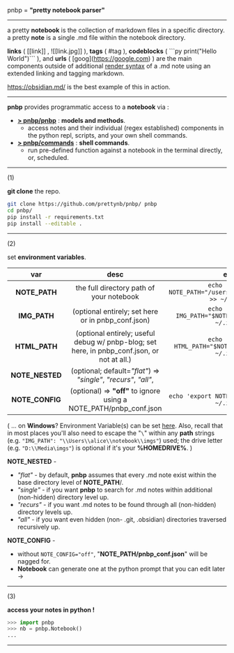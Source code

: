 pnbp = **"pretty notebook parser"**

--- 

a pretty **notebook** is the collection of markdown files in a specific directory.
a pretty **note** is a single .md file within the notebook directory.

**links** ( \[\[link\]\] , !\[\[link.jpg\]\] ), **tags** ( \#tag ), **codeblocks** ( \`\`\`py print("Hello World")\`\`\` ), and **urls** ( \[goog\]\(https://google.com) ) are the main components outside of additional [render syntax](https://daringfireball.net/projects/markdown/syntax) of a .md note using an extended linking and tagging markdown. 

https://obsidian.md/ is the best example of this in action. 

--- 

**pnbp** provides programmatic access to a **notebook** via :
- **[> pnbp/pnbp](https://github.com/prettynb/pnbp/tree/master/pnbp)** : **models and methods**. 
    - access notes and their individual (regex established) components in the python repl, scripts, and your own shell commands. 
- **[> pnbp/commands](https://github.com/prettynb/pnbp/tree/master/commands)** : **shell commands**. 
    - run pre-defined function against a notebook in the terminal directly, or, scheduled.

--- 

(1)

**git clone** the repo. 

```bash
git clone https://github.com/prettynb/pnbp/ pnbp
cd pnbp/
pip install -r requirements.txt
pip install --editable .
```

--- 

(2)

set **environment variables**.

| var | desc | e.g. |
| :--: | :--: | :--: |
| **NOTE_PATH** | the full directory path of your notebook | ```echo 'export NOTE_PATH="/users/alice/notebook"' >> ~/.zshrc``` |
| **IMG_PATH** | (optional entirely; set here or in pnbp_conf.json) | ```echo 'export IMG_PATH="$NOTE_PATH/imgs"' >> ~/.zshrc``` | 
| **HTML_PATH** | (optional entirely; useful debug w/ pnbp-blog; set here, in pnbp_conf.json, or not at all.) | ```echo 'export HTML_PATH="$NOTE_PATH/html"' >> ~/.zshrc``` | 
| **NOTE_NESTED** | (optional; default=*"flat"*) => *"single"*, *"recurs"*, *"all"*,  | ... |
| **NOTE_CONFIG** | (optional) => **"off"** to ignore using a NOTE_PATH/pnbp_conf.json  | ```echo 'export NOTE_CONFIG="off"' >> ~/.zshrc``` |

( ... on **Windows**? Environment Variable(s) can be set [here](https://docs.oracle.com/en/database/oracle/machine-learning/oml4r/1.5.1/oread/creating-and-modifying-environment-variables-on-windows.html#GUID-DD6F9982-60D5-48F6-8270-A27EC53807D0). Also, recall that in most places you'll also need to escape the "```\```" within any **path** strings (e.g. ```"IMG_PATH": "\\Users\\alice\\notebook\\imgs"```) used; the drive letter (e.g. ```"D:\\Media\imgs"```) is optional if it's your **\%HOMEDRIVE\%**. )


**NOTE_NESTED** - 
- *"flat"* - by default, **pnbp** assumes that every .md note exist within the base directory level of **NOTE\_PATH**/.
- *"single"* - if you want **pnbp** to search for .md notes within additional (non-hidden) directory level up.
- *"recurs"* - if you want .md notes to be found through all (non-hidden) directory levels up.
- *"all"* - if you want even hidden (non- .git, .obsidian) directories traversed recursively up.

**NOTE_CONFIG** - 
- without ```NOTE_CONFIG="off"```, "**NOTE\_PATH/pnbp_conf.json**" will be nagged for.
- **Notebook** can generate one at the python prompt that you can edit later -> 

--- 

(3)

**access your notes in python !** 

```py
>>> import pnbp
>>> nb = pnbp.Notebook()
... 
```

--- 









